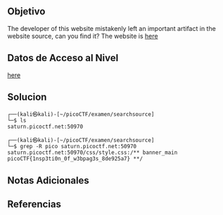 
## Objetivo

The developer of this website mistakenly left an important artifact in the website source, can you find it? The website is [here](http://saturn.picoctf.net:50970/)

## Datos de Acceso al Nivel

[here](http://saturn.picoctf.net:50970/)
## Solucion

```
┌──(kali㉿kali)-[~/picoCTF/examen/searchsource]
└─$ ls
saturn.picoctf.net:50970

┌──(kali㉿kali)-[~/picoCTF/examen/searchsource]
└─$ grep -R pico saturn.picoctf.net:50970 
saturn.picoctf.net:50970/css/style.css:/** banner_main picoCTF{1nsp3ti0n_0f_w3bpag3s_8de925a7} **/
```

## Notas Adicionales



## Referencias